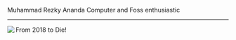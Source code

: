 Muhammad Rezky Ananda
Computer and Foss enthusiastic

<hr>
<p><img align="left" src="https://github-readme-stats.vercel.app/api/top-langs?username=mrezkya&show_icons=true&locale=en&layout=compact&theme=nightowl"/></p>

From 2018 to Die!
